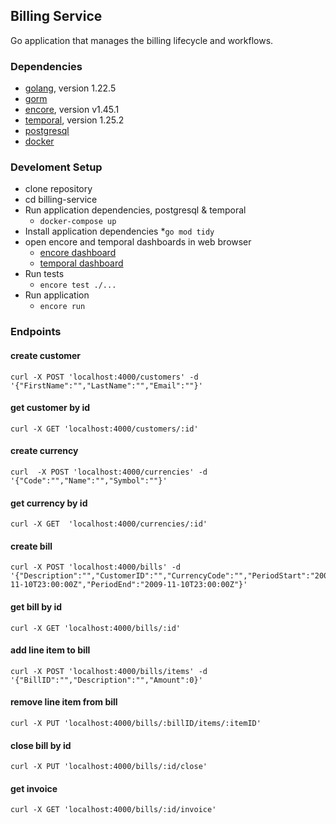 ##  Billing Service
Go application that manages the billing lifecycle and workflows. 

### Dependencies 
* [golang](https://go.dev/doc/install), version 1.22.5
* [gorm](https://gorm.io/)
* [encore](https://encore.dev/docs/ts/install), version v1.45.1
* [temporal](https://learn.temporal.io/getting_started/go/dev_environment/), version 1.25.2
* [postgresql]()
* [docker]()


### Develoment Setup
* clone repository
* cd billing-service
* Run application dependencies, postgresql & temporal
  * `docker-compose up` 
* Install application dependencies
  *`go mod tidy` 
* open encore and temporal dashboards in web browser
  * [encore dashboard](http://localhost:9400/)
  * [temporal dashboard](http://localhost:8080/)
* Run tests 
  * `encore test ./...`
* Run application
  * `encore run`


### Endpoints
#### create customer 
```
curl -X POST 'localhost:4000/customers' -d '{"FirstName":"","LastName":"","Email":""}'
```

#### get customer by id
```
curl -X GET 'localhost:4000/customers/:id'
```

#### create currency
```
curl  -X POST 'localhost:4000/currencies' -d '{"Code":"","Name":"","Symbol":""}'
```

#### get currency by id
```
curl -X GET  'localhost:4000/currencies/:id'
```

#### create bill
```
curl -X POST 'localhost:4000/bills' -d '{"Description":"","CustomerID":"","CurrencyCode":"","PeriodStart":"2009-11-10T23:00:00Z","PeriodEnd":"2009-11-10T23:00:00Z"}'
```

#### get bill by id
```
curl -X GET 'localhost:4000/bills/:id'
```

#### add line item to bill
```
curl -X POST 'localhost:4000/bills/items' -d '{"BillID":"","Description":"","Amount":0}'
```

#### remove line item from bill
```
curl -X PUT 'localhost:4000/bills/:billID/items/:itemID'
```

#### close bill by id
```
curl -X PUT 'localhost:4000/bills/:id/close'
```

#### get invoice
```
curl -X GET 'localhost:4000/bills/:id/invoice'
```

